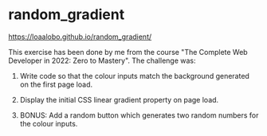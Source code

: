 # random_gradient
https://loaalobo.github.io/random_gradient/


This exercise has been done by me from the course "The Complete Web Developer in 2022: Zero to Mastery". 
The challenge was:

1. Write code so that the colour inputs match the background generated on the first page load. 

2. Display the initial CSS linear gradient property on page load.

3. BONUS: Add a random button which generates two random numbers for the colour inputs.
